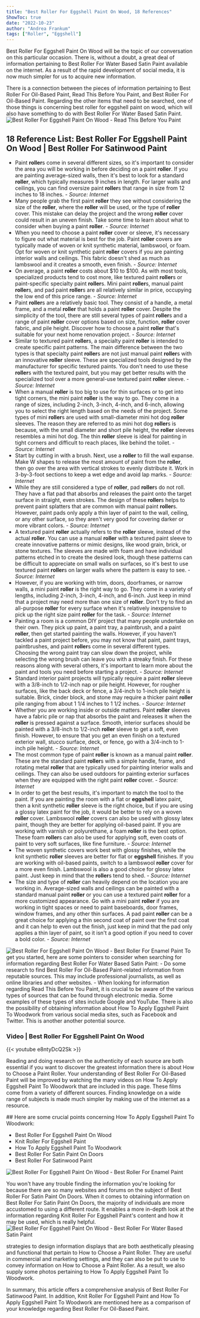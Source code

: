 ```yaml
---
title: "Best Roller For Eggshell Paint On Wood, 18 References"
ShowToc: true 
date: "2022-10-23"
author: "Andrea Frankum" 
tags: ["Roller", "Eggshell"]
---
```


Best Roller For Eggshell Paint On Wood will be the topic of our conversation on this particular occasion. There is, without a doubt, a great deal of information pertaining to Best Roller For Water Based Satin Paint available on the internet. As a result of the rapid development of social media, it is now much simpler for us to acquire new information.

There is a connection between the pieces of information pertaining to Best Roller For Oil-Based Paint, Read This Before You Paint, and Best Roller For Oil-Based Paint. Regarding the other items that need to be searched, one of those things is concerning best roller for eggshell paint on wood, which will also have something to do with Best Roller For Water Based Satin Paint.
<img loading="lazy" src="http://hgtvhome.sndimg.com/content/dam/images/grdn/fullset/2014/2/24/0/Original_henderson-fence11.jpg.rend.hgtvcom.1280.1707.jpeg" onerror="this.onerror=null;this.src='https://blogger.googleusercontent.com/img/a/AVvXsEhe7F7TRXHtjiKvHb5vS7DmnxvpHiDyoYyYvm1nHB3Qp2_w3BnM6A2eq4v7FYxCC9bfZt3a9vIMtAYEKUiaDQbHMg-ViyGmRIj39MLp0bGFfgfYw1Dc9q_H-T0wiTm3l0Uq42dETrN9eC8aGJ9_IORZsxST1AcLR7np1koOfcc7tnHa4S8Mwz_xD9d0=s16000';" alt="Best Roller For Eggshell Paint On Wood - Read This Before You Paint" >

## 18 Reference List: Best Roller For Eggshell Paint On Wood | Best Roller For Satinwood Paint
-   Paint **roller**s come in several different sizes, so it's important to consider the area you will be working in before deciding on a paint **roller**. If you are painting average-sized walls, then it's best to look for a standard **roller**, which typically measures 9 inches in length. For larger walls and ceilings, you can find oversize paint **roller**s that range in size from 12 inches to 18 inches. - <cite>Source: Internet</cite>
-   Many people grab the first paint **roller** they see without considering the size of the **roller**, where the **roller** will be used, or the type of **roller** cover. This mistake can delay the project and the wrong **roller** cover could result in an uneven finish. Take some time to learn about what to consider when buying a paint **roller**. - <cite>Source: Internet</cite>
-   When you need to choose a paint **roller** cover or sleeve, it's necessary to figure out what material is best for the job. Paint **roller** covers are typically made of woven or knit synthetic material, lambswool, or foam. Opt for woven or knit synthetic paint **roller** covers if you are painting interior walls and ceilings. This fabric doesn't shed as much as lambswool and it creates a smooth, even finish. - <cite>Source: Internet</cite>
-   On average, a paint **roller** costs about $10 to $100. As with most tools, specialized products tend to cost more, like textured paint **roller**s or paint-specific specialty paint **roller**s. Mini paint **roller**s, manual paint **roller**s, and pad paint **roller**s are all relatively similar in price, occupying the low end of this price range. - <cite>Source: Internet</cite>
-   Paint **roller**s are a relatively basic tool. They consist of a handle, a metal frame, and a metal **roller** that holds a paint **roller** cover. Despite the simplicity of the tool, there are still several types of paint **roller**s and a range of paint **roller** cover options based on size, function, **roller** cover fabric, and pile height. Discover how to choose a paint **roller** that's suitable for your next home renovation project. - <cite>Source: Internet</cite>
-   Similar to textured paint **roller**s, a specialty paint **roller** is intended to create specific paint patterns. The main difference between the two types is that specialty paint **roller**s are not just manual paint **roller**s with an innovative **roller** sleeve. These are specialized tools designed by the manufacturer for specific textured paints. You don't need to use these **roller**s with the textured paint, but you may get better results with the specialized tool over a more general-use textured paint **roller** sleeve. - <cite>Source: Internet</cite>
-   When a manual **roller** is too big to use for thin surfaces or to get into tight corners, the mini paint **roller** is the way to go. They come in a range of sizes, including 2-inch, 3-inch, 4-inch, and 6-inch, allowing you to select the right length based on the needs of the project. Some types of mini **roller**s are used with small-diameter mini hot dog **roller** sleeves. The reason they are referred to as mini hot dog **roller**s is because, with the small diameter and short pile height, the **roller** sleeves resembles a mini hot dog. The thin **roller** sleeve is ideal for painting in tight corners and difficult to reach places, like behind the toilet. - <cite>Source: Internet</cite>
-   Start by cutting in with a brush. Next, use a **roller** to fill the wall expanse. Make W shapes to release the most amount of paint from the **roller**, then go over the area with vertical strokes to evenly distribute it. Work in 3-by-3-foot sections to keep a wet edge and avoid lap marks. - <cite>Source: Internet</cite>
-   While they are still considered a type of **roller**, pad **roller**s do not roll. They have a flat pad that absorbs and releases the paint onto the target surface in straight, even strokes. The design of these **roller**s helps to prevent paint splatters that are common with manual paint **roller**s. However, paint pads only apply a thin layer of paint to the wall, ceiling, or any other surface, so they aren't very good for covering darker or more vibrant colors. - <cite>Source: Internet</cite>
-   A textured paint **roller** actually refers to the **roller** sleeve, instead of the actual **roller**. You can use a manual **roller** with a textured paint sleeve to create innovative patterns or mimic designs, like wood grain, brick, or stone textures. The sleeves are made with foam and have individual patterns etched in to create the desired look, though these patterns can be difficult to appreciate on small walls on surfaces, so it's best to use textured paint **roller**s on larger walls where the pattern is easy to see. - <cite>Source: Internet</cite>
-   However, if you are working with trim, doors, doorframes, or narrow walls, a mini paint **roller** is the right way to go. They come in a variety of lengths, including 2-inch, 3-inch, 4-inch, and 6-inch. Just keep in mind that a project may need more than one size of **roller**. Don't try to find an all-purpose **roller** for every surface when it's relatively inexpensive to pick up the right size paint **roller** for the task. - <cite>Source: Internet</cite>
-   Painting a room is a common DIY project that many people undertake on their own. They pick up paint, a paint tray, a paintbrush, and a paint **roller**, then get started painting the walls. However, if you haven't tackled a paint project before, you may not know that paint, paint trays, paintbrushes, and paint **roller**s come in several different types. Choosing the wrong paint tray can slow down the project, while selecting the wrong brush can leave you with a streaky finish. For these reasons along with several others, it's important to learn more about the paint and tools you need before starting a project. - <cite>Source: Internet</cite>
-   Standard interior paint projects will typically require a paint **roller** sleeve with a 3/8-inch to 1/2-inch nap or pile height. However, for rougher surfaces, like the back deck or fence, a 3/4-inch to 1-inch pile height is suitable. Brick, cinder block, and stone may require a thicker paint **roller** pile ranging from about 1 1/4 inches to 1 1/2 inches. - <cite>Source: Internet</cite>
-   Whether you are working inside or outside matters. Paint **roller** sleeves have a fabric pile or nap that absorbs the paint and releases it when the **roller** is pressed against a surface. Smooth, interior surfaces should be painted with a 3/8-inch to 1/2-inch **roller** sleeve to get a soft, even finish. However, to ensure that you get an even finish on a textured exterior wall, stucco surface, deck, or fence, go with a 3/4-inch to 1-inch pile height. - <cite>Source: Internet</cite>
-   The most common type of paint **roller** is known as a manual paint **roller**. These are the standard paint **roller**s with a simple handle, frame, and rotating metal **roller** that are typically used for painting interior walls and ceilings. They can also be used outdoors for painting exterior surfaces when they are equipped with the right paint **roller** cover. - <cite>Source: Internet</cite>
-   In order to get the best results, it's important to match the tool to the paint. If you are painting the room with a flat or **eggshell** latex paint, then a knit synthetic **roller** sleeve is the right choice, but if you are using a glossy latex paint for the job, it would be better to rely on a woven **roller** cover. Lambswool **roller** covers can also be used with glossy latex paint, though they are better for applying oil-based paint. If you are working with varnish or polyurethane, a foam **roller** is the best option. These foam **roller**s can also be used for applying soft, even coats of paint to very soft surfaces, like fine furniture. - <cite>Source: Internet</cite>
-   The woven synthetic covers work best with glossy finishes, while the knit synthetic **roller** sleeves are better for flat or **eggshell** finishes. If you are working with oil-based paints, switch to a lambswool **roller** cover for a more even finish. Lambswool is also a good choice for glossy latex paint. Just keep in mind that the **roller**s tend to shed. - <cite>Source: Internet</cite>
-   The size and type of **roller** can heavily depend on the location you are working in. Average-sized walls and ceilings can be painted with a standard manual paint **roller** or you can use a textured paint **roller** for a more customized appearance. Go with a mini paint **roller** if you are working in tight spaces or need to paint baseboards, door frames, window frames, and any other thin surfaces. A pad paint **roller** can be a great choice for applying a thin second coat of paint over the first coat and it can help to even out the finish, just keep in mind that the pad only applies a thin layer of paint, so it isn't a good option if you need to cover a bold color. - <cite>Source: Internet</cite>


<img loading="lazy" src="http://www.house-painting-info.com/wp-content/uploads/2014/07/craig-rolling-walls.jpg" onerror="this.onerror=null;this.src='https://blogger.googleusercontent.com/img/a/AVvXsEhe7F7TRXHtjiKvHb5vS7DmnxvpHiDyoYyYvm1nHB3Qp2_w3BnM6A2eq4v7FYxCC9bfZt3a9vIMtAYEKUiaDQbHMg-ViyGmRIj39MLp0bGFfgfYw1Dc9q_H-T0wiTm3l0Uq42dETrN9eC8aGJ9_IORZsxST1AcLR7np1koOfcc7tnHa4S8Mwz_xD9d0=s16000';" alt="Best Roller For Eggshell Paint On Wood - Best Roller For Enamel Paint" >
To get you started, here are some pointers to consider when searching for information regarding Best Roller For Water Based Satin Paint:
- Do some research to find Best Roller For Oil-Based Paint-related information from reputable sources. This may include professional journalists, as well as online libraries and other websites.
- When looking for information regarding Read This Before You Paint, it is crucial to be aware of the various types of sources that can be found through electronic media. Some examples of these types of sites include Google and YouTube. There is also the possibility of obtaining information about How To Apply Eggshell Paint To Woodwork from various social media sites, such as Facebook and Twitter. This is another another potential source.

### Video | Best Roller For Eggshell Paint On Wood
{{< youtube e8ntyDcQ2Sk >}} 


Reading and doing research on the authenticity of each source are both essential if you want to discover the greatest information there is about How to Choose a Paint Roller.
Your understanding of Best Roller For Oil-Based Paint will be improved by watching the many videos on How To Apply Eggshell Paint To Woodwork that are included in this page. These films come from a variety of different sources. Finding knowledge on a wide range of subjects is made much simpler by making use of the internet as a resource.
<script async="async" data-cfasync="false" src="//normallydemandedalter.com/fe63df3c5408708b15d8dc3d9b206b31/invoke.js"></script>
<div id="container-fe63df3c5408708b15d8dc3d9b206b31"></div>
## Here are some crucial points concerning How To Apply Eggshell Paint To Woodwork:

- Best Roller For Eggshell Paint On Wood
- Knit Roller For Eggshell Paint
- How To Apply Eggshell Paint To Woodwork
- Best Roller For Satin Paint On Doors
- Best Roller For Satinwood Paint

 <img loading="lazy" src="https://geariz.com/wp-content/uploads/2021/06/Can-You-Paint-Over-Polyurethane-768x512.jpg" onerror="this.onerror=null;this.src='https://blogger.googleusercontent.com/img/a/AVvXsEhe7F7TRXHtjiKvHb5vS7DmnxvpHiDyoYyYvm1nHB3Qp2_w3BnM6A2eq4v7FYxCC9bfZt3a9vIMtAYEKUiaDQbHMg-ViyGmRIj39MLp0bGFfgfYw1Dc9q_H-T0wiTm3l0Uq42dETrN9eC8aGJ9_IORZsxST1AcLR7np1koOfcc7tnHa4S8Mwz_xD9d0=s16000';" alt="Best Roller For Eggshell Paint On Wood - Best Roller For Enamel Paint" >

You won't have any trouble finding the information you're looking for because there are so many websites and forums on the subject of Best Roller For Satin Paint On Doors.
When it comes to obtaining information on Best Roller For Satin Paint On Doors, the majority of individuals are more accustomed to using a different route. It enables a more in-depth look at the information regarding Knit Roller For Eggshell Paint's content and how it may be used, which is really helpful.
<img loading="lazy" src="http://starpaint.co.za/wp-content/uploads/2015/08/Star-Paint-High-Gloss-Enamel-Eggshell-Enamel-Colour-Chart-Final-Colours1.jpg" onerror="this.onerror=null;this.src='https://blogger.googleusercontent.com/img/a/AVvXsEhe7F7TRXHtjiKvHb5vS7DmnxvpHiDyoYyYvm1nHB3Qp2_w3BnM6A2eq4v7FYxCC9bfZt3a9vIMtAYEKUiaDQbHMg-ViyGmRIj39MLp0bGFfgfYw1Dc9q_H-T0wiTm3l0Uq42dETrN9eC8aGJ9_IORZsxST1AcLR7np1koOfcc7tnHa4S8Mwz_xD9d0=s16000';" alt="Best Roller For Eggshell Paint On Wood - Best Roller For Water Based Satin Paint" >

strategies to design information displays that are both aesthetically pleasing and functional that pertain to How to Choose a Paint Roller. They are useful in commercial and marketing settings, and they can also be put to use to convey information on How to Choose a Paint Roller. As a result, we also supply some photos pertaining to How To Apply Eggshell Paint To Woodwork.

In summary, this article offers a comprehensive analysis of Best Roller For Satinwood Paint. In addition, Knit Roller For Eggshell Paint and How To Apply Eggshell Paint To Woodwork are mentioned here as a comparison of your knowledge regarding Best Roller For Oil-Based Paint.

	

